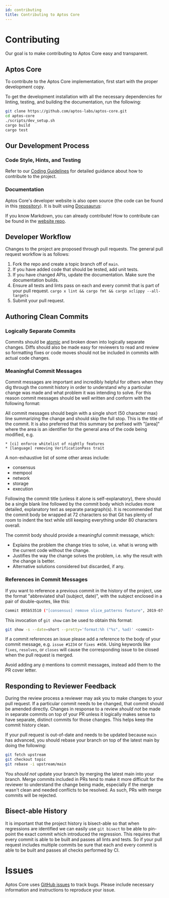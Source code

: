 ```yaml
---
id: contributing
title: Contributing to Aptos Core
---
```


# Contributing

Our goal is to make contributing to Aptos Core easy and transparent.

## Aptos Core

To contribute to the Aptos Core implementation, first start with the proper development copy.

To get the development installation with all the necessary dependencies for linting, testing, and building the documentation, run the following:
```bash
git clone https://github.com/aptos-labs/aptos-core.git
cd aptos-core
./scripts/dev_setup.sh
cargo build
cargo test
```

## Our Development Process

### Code Style, Hints, and Testing

Refer to our [Coding Guidelines](https://github.com/aptos-labs/aptos-core/blob/main/documentation/coding_guidelines.md) for detailed guidance about how to contribute to the project.

### Documentation

Aptos Core's developer website is also open source (the code can be found in this [repository](https://github.com/aptos-labs/aptos-core/blob/main/developers-docs-sitee/)).  It is built using [Docusaurus](https://docusaurus.io/):

If you know Markdown, you can already contribute! How to contribute can be found in the [website repo](https://github.com/aptos-labs/aptos-core/blob/main/CONTRIBUTING.md).

## Developer Workflow

Changes to the project are proposed through pull requests. The general pull request workflow is as follows:

1. Fork the repo and create a topic branch off of `main`.
2. If you have added code that should be tested, add unit tests.
3. If you have changed APIs, update the documentation. Make sure the documentation builds.
4. Ensure all tests and lints pass on each and every commit that is part of your pull request. `cargo x lint && cargo fmt && cargo xclippy --all-targets`
5. Submit your pull request.

## Authoring Clean Commits

### Logically Separate Commits

Commits should be [atomic](https://en.wikipedia.org/wiki/Atomic_commit#Atomic_commit_convention) and broken down into logically separate changes. Diffs should also be made easy for reviewers to read and review so formatting fixes or code moves should not be included in commits with actual code changes.

### Meaningful Commit Messages

Commit messages are important and incredibly helpful for others when they dig through the commit history in order to understand why a particular change was made and what problem it was intending to solve. For this reason commit messages should be well written and conform with the following format:

All commit messages should begin with a single short (50 character max) line summarizing the change and should skip the full stop. This is the title of the commit. It is also preferred that this summary be prefixed with "[area]" where the area is an identifier for the general area of the code being modified, e.g.

```
* [ci] enforce whitelist of nightly features
* [language] removing VerificationPass trait
```

A non-exhaustive list of some other areas include:
* consensus
* mempool
* network
* storage
* execution

Following the commit title (unless it alone is self-explanatory), there should be a single blank line followed by the commit body which includes more detailed, explanatory text as separate paragraph(s). It is recommended that the commit body be wrapped at 72 characters so that Git has plenty of room to indent the text while still keeping everything under 80 characters overall.

The commit body should provide a meaningful commit message, which:
* Explains the problem the change tries to solve, i.e. what is wrong with the current code without the change.
* Justifies the way the change solves the problem, i.e. why the result with the change is better.
* Alternative solutions considered but discarded, if any.

### References in Commit Messages

If you want to reference a previous commit in the history of the project, use the format "abbreviated sha1 (subject, date)", with the subject enclosed in a pair of double-quotes, like this:

```bash
Commit 895b53510 ("[consensus] remove slice_patterns feature", 2019-07-18) noticed that ...
```

This invocation of `git show` can be used to obtain this format:

```bash
git show -s --date=short --pretty='format:%h ("%s", %ad)' <commit>
```

If a commit references an issue please add a reference to the body of your commit message, e.g. `issue #1234` or `fixes #456`. Using keywords like `fixes`, `resolves`, or `closes` will cause the corresponding issue to be closed when the pull request is merged.

Avoid adding any `@` mentions to commit messages, instead add them to the PR cover letter.

## Responding to Reviewer Feedback

During the review process a reviewer may ask you to make changes to your pull request. If a particular commit needs to be changed, that commit should be amended directly. Changes in response to a review *should not* be made in separate commits on top of your PR unless it logically makes sense to have separate, distinct commits for those changes. This helps keep the commit history clean.

If your pull request is out-of-date and needs to be updated because `main` has advanced, you should rebase your branch on top of the latest main by doing the following:

```bash
git fetch upstream
git checkout topic
git rebase -i upstream/main
```

You *should not* update your branch by merging the latest main into your branch. Merge commits included in PRs tend to make it more difficult for the reviewer to understand the change being made, especially if the merge wasn't clean and needed conflicts to be resolved. As such, PRs with merge commits will be rejected.

## Bisect-able History

It is important that the project history is bisect-able so that when regressions are identified we can easily use `git bisect` to be able to pin-point the exact commit which introduced the regression. This requires that every commit is able to be built and passes all lints and tests. So if your pull request includes multiple commits be sure that each and every commit is able to be built and passes all checks performed by CI.

# Issues

Aptos Core uses [GitHub issues](https://github.com/aptos-labs/aptos-core/issues) to track bugs. Please include necessary information and instructions to reproduce your issue.
